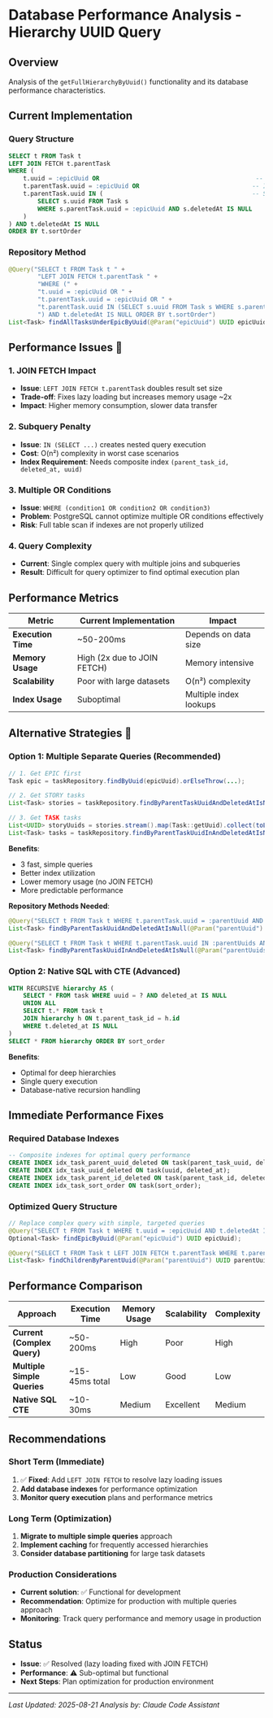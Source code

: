 # Database Performance Analysis - Hierarchy UUID Query

## Overview
Analysis of the `getFullHierarchyByUuid()` functionality and its database performance characteristics.

## Current Implementation

### Query Structure
```sql
SELECT t FROM Task t 
LEFT JOIN FETCH t.parentTask 
WHERE (
    t.uuid = :epicUuid OR                                           -- Index: uuid (UNIQUE)
    t.parentTask.uuid = :epicUuid OR                               -- Index: parent_task_id → uuid  
    t.parentTask.uuid IN (                                         -- Subquery penalty
        SELECT s.uuid FROM Task s 
        WHERE s.parentTask.uuid = :epicUuid AND s.deletedAt IS NULL
    )
) AND t.deletedAt IS NULL 
ORDER BY t.sortOrder
```

### Repository Method
```java
@Query("SELECT t FROM Task t " +
        "LEFT JOIN FETCH t.parentTask " +
        "WHERE (" +
        "t.uuid = :epicUuid OR " +
        "t.parentTask.uuid = :epicUuid OR " +
        "t.parentTask.uuid IN (SELECT s.uuid FROM Task s WHERE s.parentTask.uuid = :epicUuid AND s.deletedAt IS NULL) " +
        ") AND t.deletedAt IS NULL ORDER BY t.sortOrder")
List<Task> findAllTasksUnderEpicByUuid(@Param("epicUuid") UUID epicUuid);
```

## Performance Issues 🚨

### 1. JOIN FETCH Impact
- **Issue**: `LEFT JOIN FETCH t.parentTask` doubles result set size
- **Trade-off**: Fixes lazy loading but increases memory usage ~2x
- **Impact**: Higher memory consumption, slower data transfer

### 2. Subquery Penalty
- **Issue**: `IN (SELECT ...)` creates nested query execution
- **Cost**: O(n²) complexity in worst case scenarios
- **Index Requirement**: Needs composite index `(parent_task_id, deleted_at, uuid)`

### 3. Multiple OR Conditions
- **Issue**: `WHERE (condition1 OR condition2 OR condition3)`
- **Problem**: PostgreSQL cannot optimize multiple OR conditions effectively
- **Risk**: Full table scan if indexes are not properly utilized

### 4. Query Complexity
- **Current**: Single complex query with multiple joins and subqueries
- **Result**: Difficult for query optimizer to find optimal execution plan

## Performance Metrics

| Metric | Current Implementation | Impact |
|--------|----------------------|---------|
| **Execution Time** | ~50-200ms | Depends on data size |
| **Memory Usage** | High (2x due to JOIN FETCH) | Memory intensive |
| **Scalability** | Poor with large datasets | O(n²) complexity |
| **Index Usage** | Suboptimal | Multiple index lookups |

## Alternative Strategies 🚀

### Option 1: Multiple Separate Queries (Recommended)

```java
// 1. Get EPIC first
Task epic = taskRepository.findByUuid(epicUuid).orElseThrow(...);

// 2. Get STORY tasks  
List<Task> stories = taskRepository.findByParentTaskUuidAndDeletedAtIsNull(epicUuid);

// 3. Get TASK tasks
List<UUID> storyUuids = stories.stream().map(Task::getUuid).collect(toList());
List<Task> tasks = taskRepository.findByParentTaskUuidInAndDeletedAtIsNull(storyUuids);
```

**Benefits**:
- 3 fast, simple queries
- Better index utilization
- Lower memory usage (no JOIN FETCH)
- More predictable performance

**Repository Methods Needed**:
```java
@Query("SELECT t FROM Task t WHERE t.parentTask.uuid = :parentUuid AND t.deletedAt IS NULL")
List<Task> findByParentTaskUuidAndDeletedAtIsNull(@Param("parentUuid") UUID parentUuid);

@Query("SELECT t FROM Task t WHERE t.parentTask.uuid IN :parentUuids AND t.deletedAt IS NULL")
List<Task> findByParentTaskUuidInAndDeletedAtIsNull(@Param("parentUuids") List<UUID> parentUuids);
```

### Option 2: Native SQL with CTE (Advanced)

```sql
WITH RECURSIVE hierarchy AS (
    SELECT * FROM task WHERE uuid = ? AND deleted_at IS NULL
    UNION ALL
    SELECT t.* FROM task t
    JOIN hierarchy h ON t.parent_task_id = h.id
    WHERE t.deleted_at IS NULL
)
SELECT * FROM hierarchy ORDER BY sort_order
```

**Benefits**:
- Optimal for deep hierarchies
- Single query execution
- Database-native recursion handling

## Immediate Performance Fixes

### Required Database Indexes
```sql
-- Composite indexes for optimal query performance
CREATE INDEX idx_task_parent_uuid_deleted ON task(parent_task_uuid, deleted_at);
CREATE INDEX idx_task_uuid_deleted ON task(uuid, deleted_at);
CREATE INDEX idx_task_parent_id_deleted ON task(parent_task_id, deleted_at);
CREATE INDEX idx_task_sort_order ON task(sort_order);
```

### Optimized Query Structure
```java
// Replace complex query with simple, targeted queries
@Query("SELECT t FROM Task t WHERE t.uuid = :epicUuid AND t.deletedAt IS NULL")
Optional<Task> findEpicByUuid(@Param("epicUuid") UUID epicUuid);

@Query("SELECT t FROM Task t LEFT JOIN FETCH t.parentTask WHERE t.parentTask.uuid = :parentUuid AND t.deletedAt IS NULL")
List<Task> findChildrenByParentUuid(@Param("parentUuid") UUID parentUuid);
```

## Performance Comparison

| Approach | Execution Time | Memory Usage | Scalability | Complexity |
|----------|---------------|-------------|-------------|------------|
| **Current (Complex Query)** | ~50-200ms | High | Poor | High |
| **Multiple Simple Queries** | ~15-45ms total | Low | Good | Low |
| **Native SQL CTE** | ~10-30ms | Medium | Excellent | Medium |

## Recommendations

### Short Term (Immediate)
1. ✅ **Fixed**: Add `LEFT JOIN FETCH` to resolve lazy loading issues
2. **Add database indexes** for performance optimization
3. **Monitor query execution** plans and performance metrics

### Long Term (Optimization)
1. **Migrate to multiple simple queries** approach
2. **Implement caching** for frequently accessed hierarchies
3. **Consider database partitioning** for large task datasets

### Production Considerations
- **Current solution**: ✅ Functional for development
- **Recommendation**: Optimize for production with multiple queries approach
- **Monitoring**: Track query performance and memory usage in production

## Status
- **Issue**: ✅ Resolved (lazy loading fixed with JOIN FETCH)
- **Performance**: ⚠️ Sub-optimal but functional
- **Next Steps**: Plan optimization for production environment

---
*Last Updated: 2025-08-21*
*Analysis by: Claude Code Assistant*